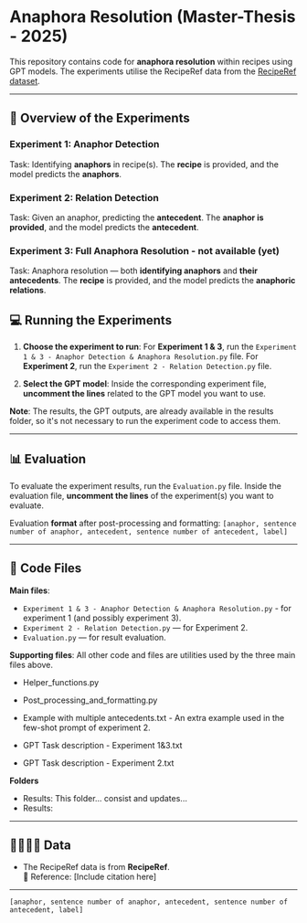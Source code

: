 # Anaphora Resolution (Master-Thesis - 2025)

This repository contains code for **anaphora resolution** within recipes using GPT models.
The experiments utilise the RecipeRef data from the [RecipeRef dataset](#data).

---

## 🤖 Overview of the Experiments

### **Experiment 1: Anaphor Detection**
Task: Identifying **anaphors** in recipe(s).
The **recipe** is provided, and the model predicts the **anaphors**.

### **Experiment 2: Relation Detection**
Task: Given an anaphor, predicting the **antecedent**.
The **anaphor is provided**, and the model predicts the **antecedent**.

### **Experiment 3: Full Anaphora Resolution** - not available (yet)
Task: Anaphora resolution — both **identifying anaphors** and **their antecedents**.
The **recipe** is provided, and the model predicts the **anaphoric relations**.


## 💻 Running the Experiments

1. **Choose the experiment to run**:
   For **Experiment 1 & 3**, run the `Experiment 1 & 3 - Anaphor Detection & Anaphora Resolution.py` file.
   For **Experiment 2**, run the `Experiment 2 - Relation Detection.py` file.

2. **Select the GPT model**:
   Inside the corresponding experiment file, **uncomment the lines** related to the GPT model you want to use.

**Note**: The results, the GPT outputs, are already available in the results folder, so it's not necessary to run the experiment code to access them.

---

## 📊 Evaluation
To evaluate the experiment results, run the `Evaluation.py` file.
Inside the evaluation file, **uncomment the lines** of the experiment(s) you want to evaluate.

Evaluation **format** after post-processing and formatting: ``` [anaphor, sentence number of anaphor, antecedent, sentence number of antecedent, label] ```

---

## 📂 Code Files
**Main files**:
  - `Experiment 1 & 3 - Anaphor Detection & Anaphora Resolution.py` - for experiment 1 (and possibly experiment 3).
  - `Experiment 2 - Relation Detection.py` — for Experiment 2.
  - `Evaluation.py` — for result evaluation.

**Supporting files**: All other code and files are utilities used by the three main files above.
- Helper_functions.py
- Post_processing_and_formatting.py
  
- Example with multiple antecedents.txt - An extra example used in the few-shot prompt of experiment 2.
- GPT Task description - Experiment 1&3.txt
- GPT Task description - Experiment 2.txt

**Folders**
- Results: This folder... consist and updates...
- Results:

---

## 👩🏻‍🍳🍳 Data

- The RecipeRef data is from **RecipeRef**.  
  📖 Reference: [Include citation here]

---

```
[anaphor, sentence number of anaphor, antecedent, sentence number of antecedent, label]
```


